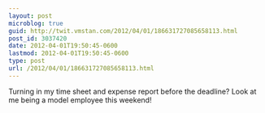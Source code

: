 ```yaml
---
layout: post
microblog: true
guid: http://twit.vmstan.com/2012/04/01/186631727085658113.html
post_id: 3037420
date: 2012-04-01T19:50:45-0600
lastmod: 2012-04-01T19:50:45-0600
type: post
url: /2012/04/01/186631727085658113.html
---
```

Turning in my time sheet and expense report before the deadline? Look at me being a model employee this weekend!
